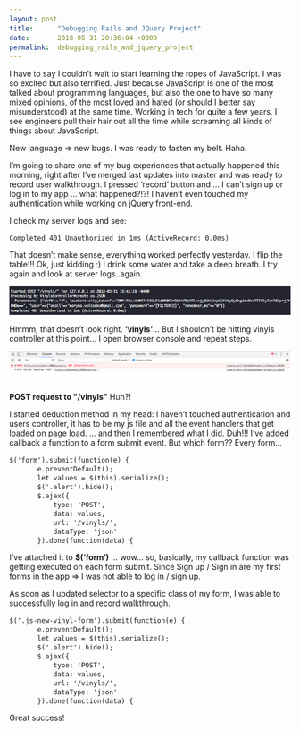 ```yaml
---
layout: post
title:      "Debugging Rails and JQuery Project"
date:       2018-05-31 20:36:04 +0000
permalink:  debugging_rails_and_jquery_project
---
```


I have to say I couldn’t wait to start learning the ropes of JavaScript. I was so excited but also terrified. Just because JavaScript is one of the most talked about programming languages, but also the one to have so many mixed opinions, of the most loved and hated (or should I better say misunderstood) at the same time. Working in tech for quite a few years, I see engineers pull their hair out all the time while screaming all kinds of things about JavaScript. 

New language => new bugs. I was ready to fasten my belt. Haha.

I’m going to share one of my bug experiences that actually happened this morning, right after I’ve merged last updates into master and was ready to record user walkthrough. I pressed ‘record’ button and … I can’t sign up or log in to my app … what happened?!?! I haven’t even touched my authentication while working on jQuery front-end.

I check my server logs and see: 

```
Completed 401 Unauthorized in 1ms (ActiveRecord: 0.0ms)
```

That doesn’t make sense, everything worked perfectly yesterday. I flip the table!!! Ok, just kidding :) I drink some water and take a deep breath. I try again and look at server logs..again.

![](../img/rails_jquery_project_blogpost_01.png)

Hmmm, that doesn’t look right. **‘vinyls’**... But I shouldn’t be hitting vinyls controller at this point... I open browser console and repeat steps.

![](../img/rails_jquery_project_blogpost_03.png)

**POST request to "/vinyls"** Huh?!

I started deduction method in my head: I haven’t touched authentication and users controller, it has to be my js file and all the event handlers that get loaded on page load. … and then I remembered what I did. Duh!!! I’ve added callback a function to a form submit event. But which form?? Every form… 

```
$('form').submit(function(e) {
       e.preventDefault();
       let values = $(this).serialize();
       $('.alert').hide();
       $.ajax({
           type: 'POST',
           data: values,
           url: '/vinyls/',
           dataType: 'json'
       }).done(function(data) {
```

I’ve attached it to **$(‘form’)** … wow… so, basically, my callback function was getting executed on each form submit. Since Sign up / Sign in are my first forms in the app => I was not able to log in / sign up. 

As soon as I updated selector to a specific class of my form, I was able to successfully log in and record walkthrough. 

```
$('.js-new-vinyl-form').submit(function(e) {
       e.preventDefault();
       let values = $(this).serialize();
       $('.alert').hide();
       $.ajax({
           type: 'POST',
           data: values,
           url: '/vinyls/',
           dataType: 'json'
       }).done(function(data) {
```

Great success!

